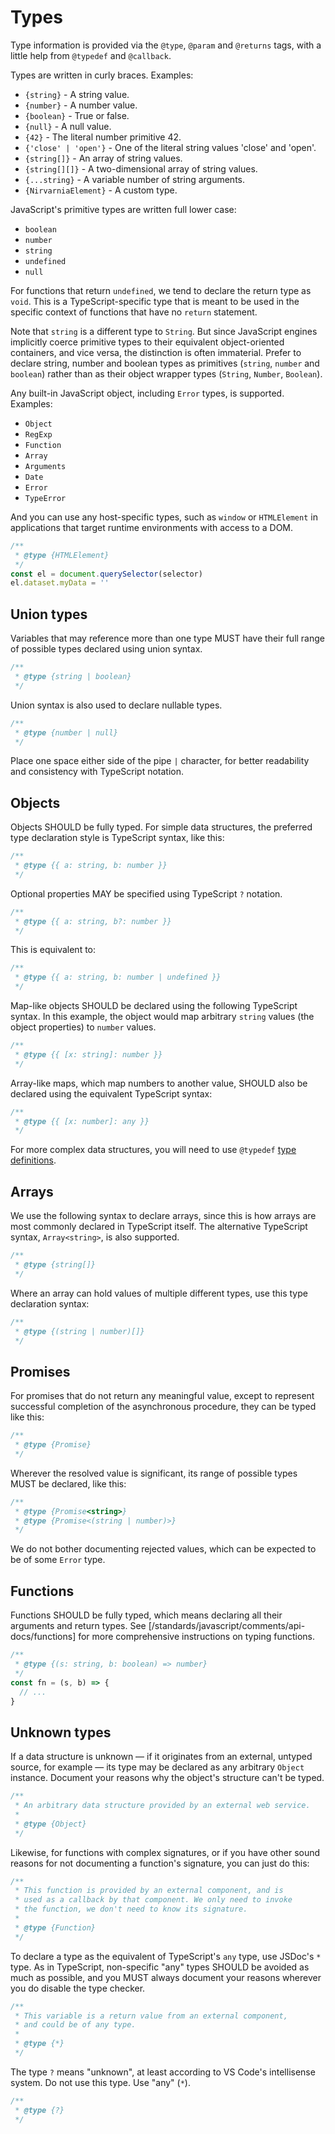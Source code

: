 # Types

Type information is provided via the `@type`, `@param` and `@returns` tags, with a little help from `@typedef` and `@callback`.

Types are written in curly braces. Examples:

- `{string}` - A string value.
- `{number}` - A number value.
- `{boolean}` - True or false.
- `{null}` - A null value.
- `{42}` - The literal number primitive 42.
- `{'close' | 'open'}` - One of the literal string values 'close' and 'open'.
- `{string[]}` - An array of string values.
- `{string[][]}` - A two-dimensional array of string values.
- `{...string}` - A variable number of string arguments.
- `{NirvarniaElement}` - A custom type.

JavaScript's primitive types are written full lower case:

- `boolean`
- `number`
- `string`
- `undefined`
- `null`

For functions that return `undefined`, we tend to declare the return type as `void`. This is a TypeScript-specific type that is meant to be used in the specific context of functions that have no `return` statement.

Note that `string` is a different type to `String`. But since JavaScript engines implicitly coerce primitive types to their equivalent object-oriented containers, and vice versa, the distinction is often immaterial. Prefer to declare string, number and boolean types as primitives (`string`, `number` and `boolean`) rather than as their object wrapper types (`String`, `Number`, `Boolean`).

Any built-in JavaScript object, including `Error` types, is supported. Examples:

- `Object`
- `RegExp`
- `Function`
- `Array`
- `Arguments`
- `Date`
- `Error`
- `TypeError`

And you can use any host-specific types, such as `window` or `HTMLElement` in applications that target runtime environments with access to a DOM.

```js
/** 
 * @type {HTMLElement}
 */
const el = document.querySelector(selector)
el.dataset.myData = ''
```

## Union types

Variables that may reference more than one type MUST have their full range of possible types declared using union syntax.

```js
/** 
 * @type {string | boolean}
 */
```

Union syntax is also used to declare nullable types.

```js
/**
 * @type {number | null}
 */
```

Place one space either side of the pipe `|` character, for better readability and consistency with TypeScript notation.

## Objects

Objects SHOULD be fully typed. For simple data structures, the preferred type declaration style is TypeScript syntax, like this:

```js
/** 
 * @type {{ a: string, b: number }} 
 */
```

Optional properties MAY be specified using TypeScript `?` notation.

```js
/** 
 * @type {{ a: string, b?: number }} 
 */
```

This is equivalent to:

```js
/** 
 * @type {{ a: string, b: number | undefined }} 
 */
```

Map-like objects SHOULD be declared using the following TypeScript syntax. In this example, the object would map arbitrary `string` values (the object properties) to `number` values.

```js
/** 
 * @type {{ [x: string]: number }} 
 */
```

Array-like maps, which map numbers to another value, SHOULD also be declared using the equivalent TypeScript syntax:

```js
/** 
 * @type {{ [x: number]: any }} 
 */
```

For more complex data structures, you will need to use `@typedef` [type definitions](/standards/javascript/comments/api-docs/type-defs).

## Arrays

We use the following syntax to declare arrays, since this is how arrays are most commonly declared in TypeScript itself. The alternative TypeScript syntax, `Array<string>`, is also supported.

```js
/** 
 * @type {string[]} 
 */
```

Where an array can hold values of multiple different types, use this type declaration syntax:

```js
/** 
 * @type {(string | number)[]} 
 */
```

## Promises

For promises that do not return any meaningful value, except to represent successful completion of the asynchronous procedure, they can be typed like this:

```js
/** 
 * @type {Promise}
 */
```

Wherever the resolved value is significant, its range of possible types MUST be declared, like this:

```js
/** 
 * @type {Promise<string>}
 * @type {Promise<(string | number)>} 
 */
```

We do not bother documenting rejected values, which can be expected to be of some `Error` type.

## Functions

Functions SHOULD be fully typed, which means declaring all their arguments and return types. See [/standards/javascript/comments/api-docs/functions] for more comprehensive instructions on typing functions.

```js
/** 
 * @type {(s: string, b: boolean) => number} 
 */
const fn = (s, b) => {
  // ...
}
```

## Unknown types

If a data structure is unknown — if it originates from an external, untyped source, for example — its type may be declared as any arbitrary `Object` instance. Document your reasons why the object's structure can't be typed.

```js
/**
 * An arbitrary data structure provided by an external web service.
 * 
 * @type {Object}
 */
```

Likewise, for functions with complex signatures, or if you have other sound reasons for not documenting a function's signature, you can just do this:

```js
/**
 * This function is provided by an external component, and is
 * used as a callback by that component. We only need to invoke
 * the function, we don't need to know its signature.
 * 
 * @type {Function}
 */
```

To declare a type as the equivalent of TypeScript's `any` type, use JSDoc's `*` type. As in TypeScript, non-specific "any" types SHOULD be avoided as much as possible, and you MUST always document your reasons wherever you do disable the type checker.

```js
/**
 * This variable is a return value from an external component, 
 * and could be of any type.
 * 
 * @type {*}
 */
```

The type `?` means "unknown", at least according to VS Code's intellisense system. Do not use this type. Use "any" (`*`).

```js
/**
 * @type {?}
 */
```
